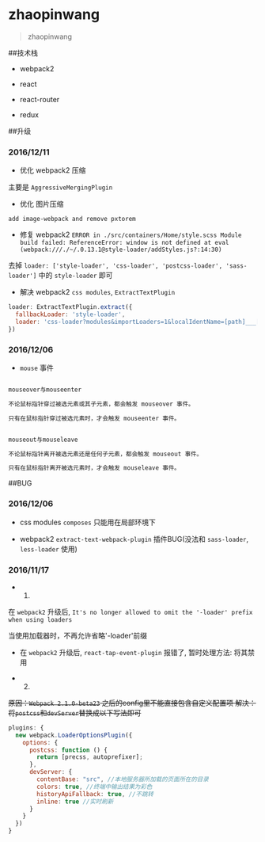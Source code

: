 # zhaopinwang

> zhaopinwang

##技术栈

- webpack2

- react

- react-router

- redux

##升级

### 2016/12/11

- 优化 webpack2 压缩

主要是 `AggressiveMergingPlugin`

- 优化 图片压缩

`add image-webpack and remove pxtorem`

- 修复 webpack2 `ERROR in ./src/containers/Home/style.scss
Module build failed: ReferenceError: window is not defined
    at eval (webpack:///./~/.0.13.1@style-loader/addStyles.js?:14:30)
`

去掉 `loader: ['style-loader', 'css-loader', 'postcss-loader', 'sass-loader']` 中的 `style-loader` 即可

- 解决 webpack2 `css modules`, `ExtractTextPlugin`

```js
loader: ExtractTextPlugin.extract({
  fallbackLoader: 'style-loader',
  loader: 'css-loader?modules&importLoaders=1&localIdentName=[path]___[name]__[local]___[hash:base64:5]!postcss-loader!sass-loader'
})
```

### 2016/12/06

- `mouse` 事件

```css

mouseover与mouseenter

不论鼠标指针穿过被选元素或其子元素，都会触发 mouseover 事件。

只有在鼠标指针穿过被选元素时，才会触发 mouseenter 事件。


mouseout与mouseleave

不论鼠标指针离开被选元素还是任何子元素，都会触发 mouseout 事件。

只有在鼠标指针离开被选元素时，才会触发 mouseleave 事件。
```

##BUG

### 2016/12/06

- css modules `composes` 只能用在局部环境下

- webpack2 `extract-text-webpack-plugin` 插件BUG(没法和 `sass-loader`, `less-loader` 使用)

### 2016/11/17

- 1.
在 `webpack2` 升级后, `It's no longer allowed to omit the '-loader' prefix when using loaders`

当使用加载器时，不再允许省略'-loader'前缀

- 在 `webpack2` 升级后, `react-tap-event-plugin` 报错了, 暂时处理方法: 将其禁用

- 2.
~~原因：`Webpack 2.1.0-beta23` 之后的config里不能直接包含自定义配置项
解决：将`postcss`和`devServer`替换成以下写法即可~~

```js
plugins: {
  new webpack.LoaderOptionsPlugin({
    options: {
      postcss: function () {
        return [precss, autoprefixer];
      },
      devServer: {
        contentBase: "src", //本地服务器所加载的页面所在的目录
        colors: true, //终端中输出结果为彩色
        historyApiFallback: true, //不跳转
        inline: true //实时刷新
      }
    }
  })
}
```
